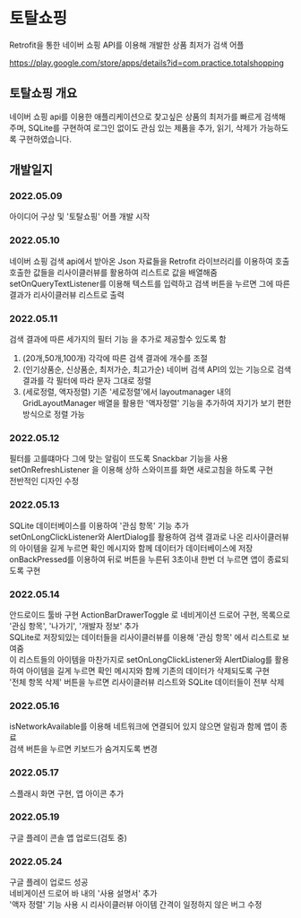 # 토탈쇼핑

Retrofit을 통한 네이버 쇼핑 API를 이용해 개발한 상품 최저가 검색 어플

https://play.google.com/store/apps/details?id=com.practice.totalshopping

## 토탈쇼핑 개요

네이버 쇼핑 api를 이용한 애플리케이션으로 찾고싶은 상품의 최저가를 빠르게 검색해주며, SQLite를 구현하여 로그인 없이도 관심 있는 제품을 추가, 읽기, 삭제가 가능하도록 구현하였습니다.

## 개발일지

### 2022.05.09
아이디어 구상 및 '토탈쇼핑' 어플 개발 시작

### 2022.05.10
네이버 쇼핑 검색 api에서 받아온 Json 자료들을  Retrofit 라이브러리를 이용하여 호출  
호출한 값들을 리사이클러뷰를 활용하여 리스트로 값을 배열해줌  
setOnQueryTextListener를 이용해 텍스트를 입력하고 검색 버튼을 누르면 그에 따른 결과가 리사이클러뷰 리스트로 출력  

### 2022.05.11
검색 결과에 따른 세가지의 필터 기능 을 추가로 제공할수 있도록 함  
1. (20개,50개,100개) 각각에 따른 검색 결과에 개수를 조절  
2. (인기상품순, 신상품순, 최저가순, 최고가순) 네이버 검색 API의 있는 기능으로 검색 결과를 각 필터에 따라 문자 그대로 정렬  
3. (세로정렬, 액자정렬) 기존 '세로정렬'에서 layoutmanager 내의 GridLayoutManager 배열을 활용한 '액자정렬' 기능을 추가하여 자기가 보기 편한 방식으로 정렬 가능  

### 2022.05.12
필터를 고를떄마다 그에 맞는 알림이 뜨도록 Snackbar 기능을 사용  
setOnRefreshListener 을 이용해 상하 스와이프를 화면 새로고침을 하도록 구현  
전반적인 디자인 수정

### 2022.05.13
SQLite 데이터베이스를 이용하여 '관심 항목' 기능 추가  
setOnLongClickListener와 AlertDialog를 활용하여 검색 결과로 나온 리사이클러뷰의 아이템을 길게 누르면 확인 메시지와 함께 데이터가 데이터베이스에 저장  
onBackPressed를 이용하여 뒤로 버튼을 누른뒤 3초이내 한번 더 누르면 앱이 종료되도록 구현  

### 2022.05.14
안드로이드 툴바 구현
ActionBarDrawerToggle 로 네비게이션 드로어 구현, 목록으로 '관심 항목', '나가기', '개발자 정보' 추가  
SQLite로 저장되있는 데이터들을 리사이클러뷰를 이용해 '관심 항목' 에서 리스트로 보여줌  
이 리스트들의 아이템을 마찬가지로 setOnLongClickListener와 AlertDialog를 활용하여 아이템을 길게 누르면 확인 메시지와 함께 기존의 데이터가 삭제되도록 구현  
'전체 항목 삭제' 버튼을 누르면 리사이클러뷰 리스트와 SQLite 데이터들이 전부 삭제  

### 2022.05.16
isNetworkAvailable를 이용해 네트워크에 연결되어 있지 않으면 알림과 함께 앱이 종료  
검색 버튼을 누르면 키보드가 숨겨지도록 변경

### 2022.05.17
스플래시 화면 구현, 앱 아이콘 추가  

### 2022.05.19
구글 플레이 콘솔 앱 업로드(검토 중)

### 2022.05.24
구글 플레이 업로드 성공  
네비게이션 드로어 바 내의 '사용 설명서' 추가  
'액자 정렬' 기능 사용 시 리사이클러뷰 아이템 간격이 일정하지 않은 버그 수정  

